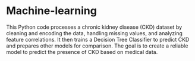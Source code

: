 # Machine-learning

This Python code processes a chronic kidney disease (CKD) dataset by cleaning and encoding the data, handling missing values, and analyzing feature correlations. It then trains a Decision Tree Classifier to predict CKD and prepares other models for comparison. The goal is to create a reliable model to predict the presence of CKD based on medical data.
